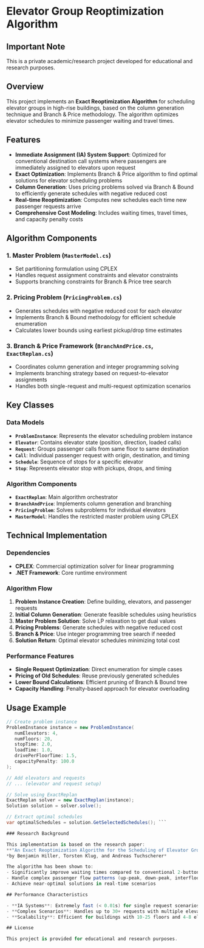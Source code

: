 # Elevator Group Reoptimization Algorithm

## Important Note
This is a private academic/research project developed for educational and research purposes.

## Overview
This project implements an **Exact Reoptimization Algorithm** for scheduling elevator groups in high-rise buildings, based on the column generation technique and Branch & Price methodology. The algorithm optimizes elevator schedules to minimize passenger waiting and travel times.

## Features

- **Immediate Assignment (IA) System Support**: Optimized for conventional destination call systems where passengers are immediately assigned to elevators upon request
- **Exact Optimization**: Implements Branch & Price algorithm to find optimal solutions for elevator scheduling problems
- **Column Generation**: Uses pricing problems solved via Branch & Bound to efficiently generate schedules with negative reduced cost
- **Real-time Reoptimization**: Computes new schedules each time new passenger requests arrive
- **Comprehensive Cost Modeling**: Includes waiting times, travel times, and capacity penalty costs

## Algorithm Components

### 1. Master Problem (`MasterModel.cs`)
- Set partitioning formulation using CPLEX
- Handles request assignment constraints and elevator constraints
- Supports branching constraints for Branch & Price tree search

### 2. Pricing Problem (`PricingProblem.cs`)
- Generates schedules with negative reduced cost for each elevator
- Implements Branch & Bound methodology for efficient schedule enumeration
- Calculates lower bounds using earliest pickup/drop time estimates

### 3. Branch & Price Framework (`BranchAndPrice.cs`, `ExactReplan.cs`)
- Coordinates column generation and integer programming solving
- Implements branching strategy based on request-to-elevator assignments
- Handles both single-request and multi-request optimization scenarios

## Key Classes

### Data Models
- **`ProblemInstance`**: Represents the elevator scheduling problem instance
- **`Elevator`**: Contains elevator state (position, direction, loaded calls)
- **`Request`**: Groups passenger calls from same floor to same destination
- **`Call`**: Individual passenger request with origin, destination, and timing
- **`Schedule`**: Sequence of stops for a specific elevator
- **`Stop`**: Represents elevator stop with pickups, drops, and timing

### Algorithm Components
- **`ExactReplan`**: Main algorithm orchestrator
- **`BranchAndPrice`**: Implements column generation and branching
- **`PricingProblem`**: Solves subproblems for individual elevators
- **`MasterModel`**: Handles the restricted master problem using CPLEX

## Technical Implementation

### Dependencies
- **CPLEX**: Commercial optimization solver for linear programming
- **.NET Framework**: Core runtime environment

### Algorithm Flow
1. **Problem Instance Creation**: Define building, elevators, and passenger requests
2. **Initial Column Generation**: Generate feasible schedules using heuristics
3. **Master Problem Solution**: Solve LP relaxation to get dual values
4. **Pricing Problems**: Generate schedules with negative reduced cost
5. **Branch & Price**: Use integer programming tree search if needed
6. **Solution Return**: Optimal elevator schedules minimizing total cost

### Performance Features
- **Single Request Optimization**: Direct enumeration for simple cases
- **Pricing of Old Schedules**: Reuse previously generated schedules
- **Lower Bound Calculations**: Efficient pruning of Branch & Bound tree
- **Capacity Handling**: Penalty-based approach for elevator overloading

## Usage Example

```csharp
// Create problem instance
ProblemInstance instance = new ProblemInstance(
   numElevators: 4, 
   numFloors: 20, 
   stopTime: 2.0, 
   loadTime: 1.0,
   drivePerFloorTime: 1.5, 
   capacityPenalty: 100.0
);

// Add elevators and requests
// ... (elevator and request setup)

// Solve using ExactReplan
ExactReplan solver = new ExactReplan(instance);
Solution solution = solver.solve();

// Extract optimal schedules
var optimalSchedules = solution.GetSelectedSchedules(); ```

### Research Background

This implementation is based on the research paper:
**"An Exact Reoptimization Algorithm for the Scheduling of Elevator Groups"**
*by Benjamin Hiller, Torsten Klug, and Andreas Tuchscherer*

The algorithm has been shown to:
- Significantly improve waiting times compared to conventional 2-button systems
- Handle complex passenger flow patterns (up-peak, down-peak, interfloor traffic)
- Achieve near-optimal solutions in real-time scenarios

## Performance Characteristics

- **IA Systems**: Extremely fast (< 0.01s) for single request scenarios
- **Complex Scenarios**: Handles up to 30+ requests with multiple elevators
- **Scalability**: Efficient for buildings with 10-25 floors and 4-8 elevators

## License

This project is provided for educational and research purposes.
